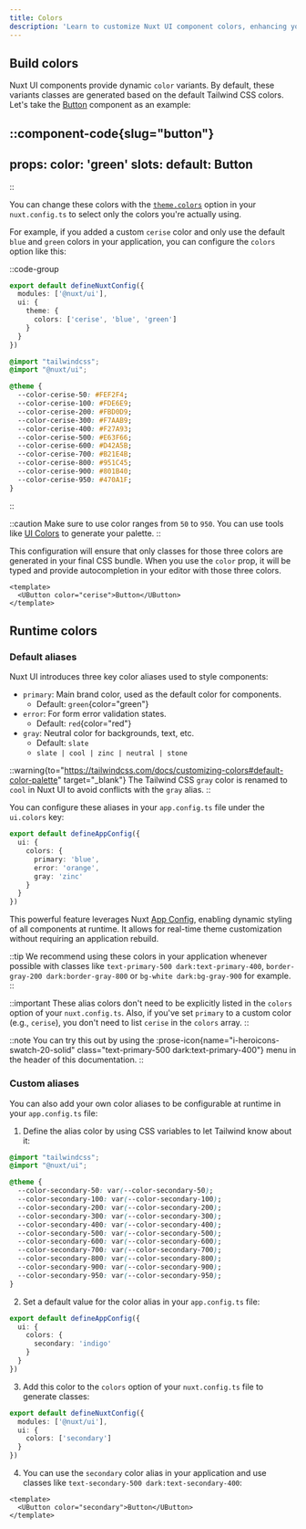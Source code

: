 ```yaml
---
title: Colors
description: 'Learn to customize Nuxt UI component colors, enhancing your application visual theme.'
---
```


## Build colors

Nuxt UI components provide dynamic `color` variants. By default, these variants classes are generated based on the default Tailwind CSS colors. Let's take the [Button](/components/button) component as an example:

::component-code{slug="button"}
---
props:
  color: 'green'
slots:
  default: Button
---
::

You can change these colors with the [`theme.colors`](/getting-started/installation#themecolors) option in your `nuxt.config.ts` to select only the colors you're actually using.

For example, if you added a custom `cerise` color and only use the default `blue` and `green` colors in your application, you can configure the `colors` option like this:

::code-group

```ts [nuxt.config.ts]
export default defineNuxtConfig({
  modules: ['@nuxt/ui'],
  ui: {
    theme: {
      colors: ['cerise', 'blue', 'green']
    }
  }
})
```

```css [main.css]
@import "tailwindcss";
@import "@nuxt/ui";

@theme {
  --color-cerise-50: #FEF2F4;
  --color-cerise-100: #FDE6E9;
  --color-cerise-200: #FBD0D9;
  --color-cerise-300: #F7AAB9;
  --color-cerise-400: #F27A93;
  --color-cerise-500: #E63F66;
  --color-cerise-600: #D42A5B;
  --color-cerise-700: #B21E4B;
  --color-cerise-800: #951C45;
  --color-cerise-900: #801B40;
  --color-cerise-950: #470A1F;
}
```
::

::caution
Make sure to use color ranges from `50` to `950`. You can use tools like [UI Colors](https://uicolors.app/) to generate your palette.
::

This configuration will ensure that only classes for those three colors are generated in your final CSS bundle. When you use the `color` prop, it will be typed and provide autocompletion in your editor with those three colors.

```vue
<template>
  <UButton color="cerise">Button</UButton>
</template>
```

## Runtime colors

### Default aliases

Nuxt UI introduces three key color aliases used to style components:

- `primary`: Main brand color, used as the default color for components.
  - Default: `green`{color="green"}
- `error`: For form error validation states.
  - Default: `red`{color="red"}
- `gray`: Neutral color for backgrounds, text, etc.
  - Default: `slate`
  - `slate | cool | zinc | neutral | stone`

::warning{to="https://tailwindcss.com/docs/customizing-colors#default-color-palette" target="_blank"}
The Tailwind CSS `gray` color is renamed to `cool` in Nuxt UI to avoid conflicts with the `gray` alias.
::

You can configure these aliases in your `app.config.ts` file under the `ui.colors` key:

```ts [app.config.ts]
export default defineAppConfig({
  ui: {
    colors: {
      primary: 'blue',
      error: 'orange',
      gray: 'zinc'
    }
  }
})
```

This powerful feature leverages Nuxt [App Config](https://nuxt.com/docs/guide/directory-structure/app-config#app-config-file), enabling dynamic styling of all components at runtime. It allows for real-time theme customization without requiring an application rebuild.

::tip
We recommend using these colors in your application whenever possible with classes like `text-primary-500 dark:text-primary-400`, `border-gray-200 dark:border-gray-800` or `bg-white dark:bg-gray-900` for example.
::

::important
These alias colors don't need to be explicitly listed in the `colors` option of your `nuxt.config.ts`. Also, if you've set `primary` to a custom color (e.g., `cerise`), you don't need to list `cerise` in the `colors` array.
::

::note
You can try this out by using the :prose-icon{name="i-heroicons-swatch-20-solid" class="text-primary-500 dark:text-primary-400"} menu in the header of this documentation.
::

### Custom aliases

You can also add your own color aliases to be configurable at runtime in your `app.config.ts` file:

1. Define the alias color by using CSS variables to let Tailwind know about it:

```css [main.css]
@import "tailwindcss";
@import "@nuxt/ui";

@theme {
  --color-secondary-50: var(--color-secondary-50);
  --color-secondary-100: var(--color-secondary-100);
  --color-secondary-200: var(--color-secondary-200);
  --color-secondary-300: var(--color-secondary-300);
  --color-secondary-400: var(--color-secondary-400);
  --color-secondary-500: var(--color-secondary-500);
  --color-secondary-600: var(--color-secondary-600);
  --color-secondary-700: var(--color-secondary-700);
  --color-secondary-800: var(--color-secondary-800);
  --color-secondary-900: var(--color-secondary-900);
  --color-secondary-950: var(--color-secondary-950);
}
```

2. Set a default value for the color alias in your `app.config.ts` file:

```ts [app.config.ts]
export default defineAppConfig({
  ui: {
    colors: {
      secondary: 'indigo'
    }
  }
})
```

3. Add this color to the `colors` option of your `nuxt.config.ts` file to generate classes:

```ts [nuxt.config.ts]
export default defineNuxtConfig({
  modules: ['@nuxt/ui'],
  ui: {
    colors: ['secondary']
  }
})
```

4. You can use the `secondary` color alias in your application and use classes like `text-secondary-500 dark:text-secondary-400`:

```vue
<template>
  <UButton color="secondary">Button</UButton>
</template>
```
